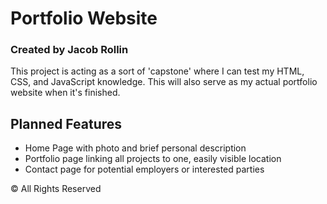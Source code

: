 # Portfolio Website
### Created by Jacob Rollin

This project is acting as a sort of 'capstone' where I can test my HTML, CSS, and JavaScript knowledge. This will also serve as my actual portfolio website when it's finished.

## Planned Features
* Home Page with photo and brief personal description
* Portfolio page linking all projects to one, easily visible location
* Contact page for potential employers or interested parties



&copy; All Rights Reserved